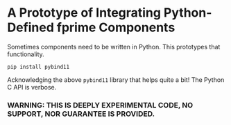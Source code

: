 # A Prototype of Integrating Python-Defined fprime Components

Sometimes components need to be written in Python.  This prototypes that functionality.

```
pip install pybind11
```

Acknowledging the above `pybind11` library that helps quite a bit!  The Python C API is verbose.


### WARNING: THIS IS DEEPLY EXPERIMENTAL CODE, NO SUPPORT, NOR GUARANTEE IS PROVIDED.
